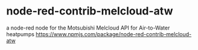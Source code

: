 # node-red-contrib-melcloud-atw
a node-red node for the Motsubishi Melcloud API for Air-to-Water heatpumps
https://www.npmjs.com/package/node-red-contrib-melcloud-atw


